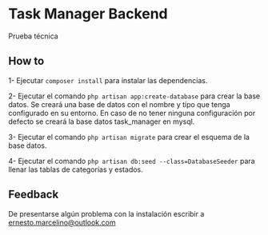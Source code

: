 # Task Manager Backend

Prueba técnica
## How to

1- Ejecutar ```composer install``` para instalar las dependencias.

2- Ejecutar el comando ```php artisan app:create-database``` para crear la base datos. Se creará una base de datos con el nombre y tipo que tenga configurado en su entorno. En caso de no tener ninguna configuración por defecto se creará la base datos task_manager en mysql.

3- Ejecutar el comando ```php artisan migrate``` para crear el esquema de la base datos.

4- Ejecutar el comando ```php artisan db:seed --class=DatabaseSeeder``` para llenar las tablas de categorías y estados.
## Feedback
De presentarse algún problema con la instalación escribir a ernesto.marcelino@outlook.com

